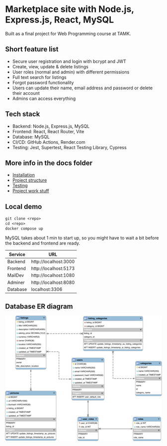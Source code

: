 # Marketplace site with Node.js, Express.js, React, MySQL

Built as a final project for Web Programming course at TAMK.

## Short feature list

- Secure user registration and login with bcrypt and JWT
- Create, view, update & delete listings
- User roles (normal and admin) with different permissions
- Full text search for listings
- Forgot password functionality
- Users can update their name, email address and password or delete their account
- Admins can access everything

## Tech stack

- Backend: Node.js, Express.js, MySQL
- Frontend: React, React Router, Vite
- Database: MySQL
- CI/CD: GitHub Actions, Render.com
- Testing: Jest, Supertest, React Testing Library, Cypress

## More info in the docs folder

- [Installation](docs/development/installation.md)
- [Project structure](docs/development/project-structure.md)
- [Testing](docs/development/testing.md)
- [Project work stuff](docs/project-work/summary.md)

## Local demo

```
git clone <repo>
cd <repo>
docker compose up
```

MySQL takes about 1 min to start up, so you might have to wait a bit before the backend and frontend are ready.

| Service  | URL                   |
| -------- | --------------------- |
| Backend  | http://localhost:3000 |
| Frontend | http://localhost:5173 |
| MailDev  | http://localhost:1080 |
| Adminer  | http://localhost:8080 |
| Database | localhost:3306        |

## Database ER diagram

![ER diagram](db/db-er.svg)
